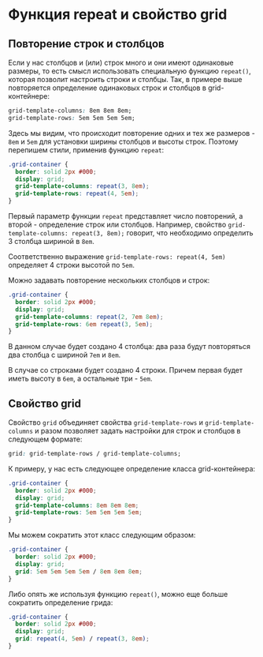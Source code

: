 # Функция repeat и свойство grid

## Повторение строк и столбцов

Если у нас столбцов и (или) строк много и они имеют одинаковые размеры, то есть смысл использовать специальную функцию `repeat()`, которая позволит настроить строки и столбцы. Так, в примере выше повторяется определение одинаковых строк и столбцов в grid-контейнере:

```css
grid-template-columns: 8em 8em 8em;
grid-template-rows: 5em 5em 5em 5em;
```

Здесь мы видим, что происходит повторение одних и тех же размеров - `8em` и `5em` для установки ширины столбцов и высоты строк. Поэтому перепишем стили, применив функцию `repeat`:

```css
.grid-container {
  border: solid 2px #000;
  display: grid;
  grid-template-columns: repeat(3, 8em);
  grid-template-rows: repeat(4, 5em);
}
```

Первый параметр функции `repeat` представляет число повторений, а второй - определение строк или столбцов. Например, свойство `grid-template-columns: repeat(3, 8em);` говорит, что необходимо определить 3 столбца шириной в `8em`.

Соответственно выражение `grid-template-rows: repeat(4, 5em)` определяет 4 строки высотой по `5em`.

Можно задавать повторение нескольких столбцов и строк:

```css
.grid-container {
  border: solid 2px #000;
  display: grid;
  grid-template-columns: repeat(2, 7em 8em);
  grid-template-rows: 6em repeat(3, 5em);
}
```

В данном случае будет создано 4 столбца: два раза будут повторяться два столбца с шириной `7em` и `8em`.

В случае со строками будет создано 4 строки. Причем первая будет иметь высоту в `6em`, а остальные три - `5em`.

## Свойство grid

Свойство `grid` объединяет свойства `grid-template-rows` и `grid-template-columns` и разом позволяет задать настройки для строк и столбцов в следующем формате:

```css
grid: grid-template-rows / grid-template-columns;
```

К примеру, у нас есть следующее определение класса grid-контейнера:

```css
.grid-container {
  border: solid 2px #000;
  display: grid;
  grid-template-columns: 8em 8em 8em;
  grid-template-rows: 5em 5em 5em 5em;
}
```

Мы можем сократить этот класс следующим образом:

```css
.grid-container {
  border: solid 2px #000;
  display: grid;
  grid: 5em 5em 5em 5em / 8em 8em 8em;
}
```

Либо опять же используя функцию `repeat()`, можно еще больше сократить определение грида:

```css
.grid-container {
  border: solid 2px #000;
  display: grid;
  grid: repeat(4, 5em) / repeat(3, 8em);
}
```
